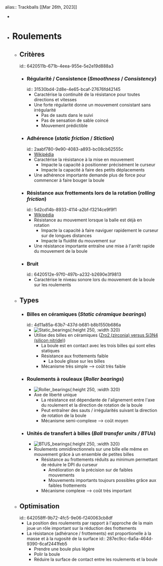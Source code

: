 alias:: Trackballs
[[Mar 26th, 2023]]

-
- # Roulements
	- ## Critères
	  id:: 6420511b-671b-4eea-955e-5e2e19d888a3
		- ### Régularité / Consistence (*Smoothness* / *Consistency*)
		  id:: 31530bd4-2d8e-4e65-bcaf-27676fd42145
			- Caractérise la continuité de la résistance pour toutes directions et vitesses
			- Une forte régularité donne un mouvement consistant sans irrégularité
				- Pas de sauts dans le suivi
				- Pas de sensation de sable coincé
				- Mouvement prédictible
		- ### Adhérence (*static friction* / *Stiction*)
		  id:: 2aabf780-9e90-4083-a893-bc08cb62555c
			- [Wikipédia](https://en.wikipedia.org/wiki/Stiction)
			- Caractérise la résistance à la mise en mouvement
				- Impacte la capacité à positionner précisément le curseur
				- Impacte la capacité à faire des petits déplacements
			- Une adhérence importante demande plus de force pour commencer à faire bouger la boule
		- ### Résistance aux frottements lors de la rotation (*rolling friction*)
		  id:: 5d2cd14b-8933-4114-a2bf-f3214ce9f9f1
			- [Wikipédia](https://en.wikipedia.org/wiki/Rolling)
			- Résistance au mouvement lorsque la balle est déjà en rotation
				- Impacte la capacité à faire naviguer rapidement le curseur sur de longues distances
				- Impacte la fluidité du mouvement sur
			- Une résistance importante entraîne une mise à l'arrêt rapide du mouvement de la boule
		- ### Bruit
		  id:: 6420512e-97f0-497b-a232-b2690e3f9813
			- Caractérise le niveau sonore lors du mouvement de la boule sur les roulements
	- ## Types
		- ### Billes en céramiques (*Static céramique bearings*)
		  id:: 4d11a85a-63b7-437d-b681-b8b1550b686a
			- ![Static_bearings](https://github.com/Wimads/Trackball-mousekeys-add-on-for-Skeletyl/raw/main/Images/Trackball%20static%20bearings.jpg){:height 250, :width 320}
			- Utilise des billes en céramiques ([Zro2 (zirconia) versus Si3N4 (silicon nitride)](https://prokcssmedia.blob.core.windows.net/sys-master-images/hb2/haf/9263251816478/ceramic-bearing-selection-guide.pdf))
				- La boule est en contact avec les trois billes qui sont elles statiques
				- Résistance aux frottements faible
					- La boule glisse sur les billes
				- Mécanisme très simple --> coût très faible
		- ### Roulements à rouleaux (*Roller bearings*)
			- ![Roller_bearings](https://github.com/Wimads/Trackball-mousekeys-add-on-for-Skeletyl/raw/main/Images/Roller%20bearings.jpg){:height 250, :width 320}
			- Axe de liberté unique
				- La résistance est dépendante de l'alignement entre l'axe du roulement et la direction de rotation de la boule
				- Peut entraîner des sauts / irrégularités suivant la direction de rotation de la boule
				- Mécanisme semi-complexe --> coût moyen
		- ### Unités de transfert à billes (*Ball transfer units / BTUs*)
			- ![BTUS_bearings](https://github.com/Wimads/Trackball-mousekeys-add-on-for-Skeletyl/raw/main/Images/Trackball%20BTU%20bearings.jpg){:height 250, :width 320}
			- Roulements omnidirectionnels sur une bille elle même en mouvement grâce à un ensemble de petites billes
				- Résistance au frottements réduits au minimum permettant de réduire le DPI du curseur
					- Amélioration de la précision sur de faibles mouvements
					- Mouvements importants toujours possibles grâce aux faibles frottements
				- Mécanisme complexe --> coût très important
	- ## Optimisation
	  id:: 642058ff-9b72-4fc5-9e06-f240063cb8df
		- La position des roulements par rapport à l'approche de la main joue un rôle important sur la réduction des frottements
		- La résistance (adhérance / frottements) est proportionelle à la masse et à la rugosité de la surface
		  id:: 287ec9cc-6a5a-464d-9390-6caf2441feb5
			- Prendre une boule plus légère
			- Polir la boule
			- Réduire la surface de contact entre les roulements et la boule